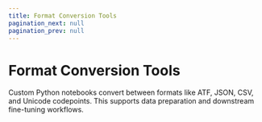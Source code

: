 ```yaml
---
title: Format Conversion Tools
pagination_next: null
pagination_prev: null
---
```


# Format Conversion Tools

Custom Python notebooks convert between formats like ATF, JSON, CSV, and Unicode codepoints. This supports data preparation and downstream fine-tuning workflows.
